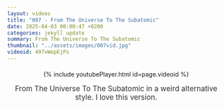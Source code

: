 ```yaml
---
layout: videos
title: "007 - From The Universe To The Subatomic"
date: 2025-04-03 00:00:47 +0200
categories: jekyll update
summary: From The Universe To The Subatomic
thumbnail: "../assets/images/007vid.jpg"
videoid: 497vWepEjPs
---
```


<div style="text-align: center; margin-top: 20px;">
  {% include youtubePlayer.html id=page.videoid %}
  <p style="margin-top: 15px; font-size: 1.2em; color: #333;">
    From The Universe To The Subatomic in a weird alternative style. I love this version.
  </p>
</div>
